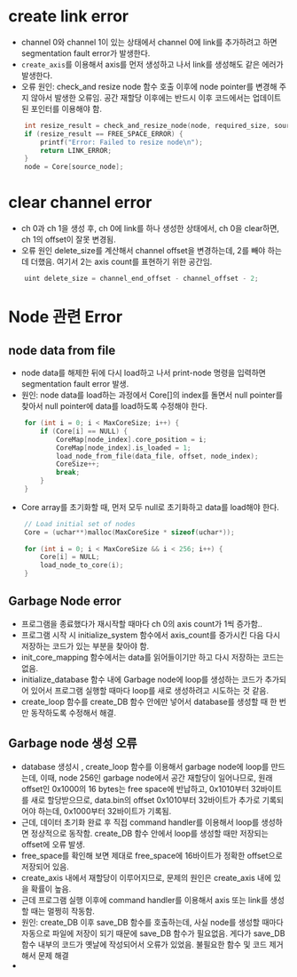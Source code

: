 # create link error
- channel 0와 channel 1이 있는 상태에서 channel 0에 link를 추가하려고 하면 segmentation fault error가 발생한다. 
- `create_axis`를 이용해서 axis를 먼저 생성하고 나서 link를 생성해도 같은 에러가 발생한다. 
- 오류 원인: check_and resize node 함수 호출 이후에 node pointer를 변경해 주지 않아서 발생한 오류임. 공간 재할당 이후에는 반드시 이후 코드에서는 업데이트된 포인터를 이용해야 함.
```c
    int resize_result = check_and_resize_node(node, required_size, source_node);
    if (resize_result == FREE_SPACE_ERROR) {
        printf("Error: Failed to resize node\n");
        return LINK_ERROR;
    }
    node = Core[source_node];
```

# clear channel error
- ch 0과 ch 1을 생성 후, ch 0에 link를 하나 생성한 상태에서, ch 0을 clear하면, ch 1의 offset이 잘못 변경됨.
- 오류 원인 delete_size를 계산해서 channel offset을 변경하는데, 2를 빼야 하는데 더했음. 여기서 2는 axis count를 표현하기 위한 공간임.
```c
    uint delete_size = channel_end_offset - channel_offset - 2;
```
# Node 관련 Error
## node data from file
- node data를 해제한 뒤에 다시 load하고 나서 print-node 명령을 입력하면 segmentation fault error 발생.
- 원인: node data를 load하는 과정에서 Core[]의 index를 돌면서 null pointer를 찾아서 null pointer에 data를 load하도록 수정해야 한다. 
```c
    for (int i = 0; i < MaxCoreSize; i++) {
        if (Core[i] == NULL) {
            CoreMap[node_index].core_position = i;
            CoreMap[node_index].is_loaded = 1;
            load_node_from_file(data_file, offset, node_index);
            CoreSize++;
            break;
        }
    }
```
- Core array를 초기화할 때, 먼저 모두 null로 초기화하고 data를 load해야 한다. 
```c
    // Load initial set of nodes
    Core = (uchar**)malloc(MaxCoreSize * sizeof(uchar*));
  
    for (int i = 0; i < MaxCoreSize && i < 256; i++) {
        Core[i] = NULL;
        load_node_to_core(i);
    }
```
## Garbage Node error
- 프로그램을 종료했다가 재시작할 때마다 ch 0의 axis count가 1씩 증가함..
- 프로그램 시작 시 initialize_system 함수에서 axis_count를 증가시킨 다음 다시 저장하는 코드가 있는 부분을 찾아야 함.
- init_core_mapping 함수에서는 data를 읽어들이기만 하고 다시 저장하는 코드는 없음.
- initialize_database 함수 내에 Garbage node에 loop를 생성하는 코드가 추가되어 있어서 프로그램 실행할 때마다 loop를 새로 생성하려고 시도하는 것 같음.
- create_loop 함수를 create_DB 함수 안에만 넣어서 database를 생성할 때 한 번만 동작하도록 수정해서 해결.
## Garbage node 생성 오류
- database 생성시 , create_loop 함수를 이용해서 garbage node에 loop를 만드는데, 이때, node 256인 garbage node에서 공간 재할당이 일어나므로, 원래 offset인 0x1000의 16 bytes는 free space에 반납하고, 0x1010부터 32바이트를 새로 할당받으므로, data.bin의 offset 0x1010부터 32바이트가 추가로 기록되어야 하는데, 0x1000부터 32바이트가 기록됨. 
- 근데, 데이터 초기화 완료 후 직접 command handler를 이용해서 loop를 생성하면 정상적으로 동작함. create_DB 함수 안에서 loop를 생성할 때만 저장되는 offset에 오류 발생.
- free_space를 확인해 보면 제대로 free_space에 16바이트가 정확한 offset으로 저장되어 있음.
- create_axis 내에서 재할당이 이루어지므로, 문제의 원인은 create_axis 내에 있을 확률이 높음.
- 근데 프로그램 실행 이후에 command handler를 이용해서 axis 또는 link를 생성할 때는 멀쩡히 작동함.
- 원인: create_DB 이후 save_DB 함수를 호출하는데, 사실 node를 생성할 때마다 자동으로 파일에 저장이 되기 때문에 save_DB 함수가 필요없음. 게다가 save_DB 함수 내부의 코드가 옛날에 작성되어서 오류가 있었음. 불필요한 함수 및 코드 제거해서 문제 해결
- 